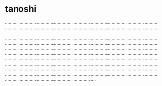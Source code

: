 # tanoshi
..............................................................................................................................................................................................................................................................................................................................................................................................................................................................................................................................................................................................................................................................................................................................................................................................................................................................................................................................................................................................................................................................................................................................................................................................................................................................................................................................................................................................................................................................................................